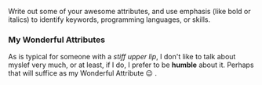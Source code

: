 Write out some of your awesome attributes, and use emphasis (like bold or italics) to identify keywords, programming languages, or skills. 

### My Wonderful Attributes

  As is typical for someone with a _stiff upper lip_, I don't like to talk about myslef very much, or at least, if I do, I prefer to be **humble** about it. Perhaps that will suffice as my Wonderful Attribute :wink: . 

